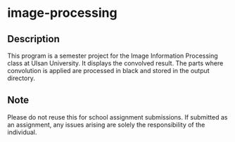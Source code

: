 # image-processing
## Description
This program is a semester project for the Image Information Processing class at Ulsan University.
It displays the convolved result. The parts where convolution is applied are processed in black and stored in the output directory.

## Note
Please do not reuse this for school assignment submissions. If submitted as an assignment, any issues arising are solely the responsibility of the individual.
